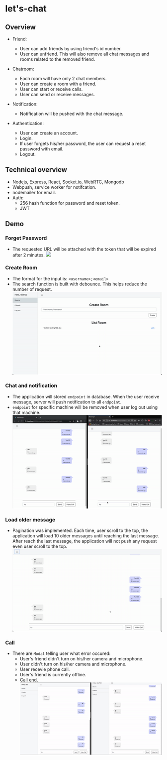 # let's-chat

## Overview

- Friend:
  - User can add friends by using friend's id number.
  - User can unfriend. This will also remove all chat messages and rooms related to the removed friend.

- Chatroom:
  - Each room will have only 2 chat members.
  - User can create a room with a friend.
  - User can start or receive calls.
  - User can send or receive messages.

- Notification:
  - Notification will be pushed with the chat message.

- Authentication:
  - User can create an account.
  - Login.
  - If user forgets his/her password, the user can request a reset password with email.
  - Logout.

## Technical overview

- Nodejs, Express, React, Socket.io, WebRTC, Mongodb
- Webpush, service worker for notifcation.
- nodemailer for email.
- Auth: 
  - 256 hash function for password and reset token.
  - JWT

## Demo

### Forget Password

- The requested URL will be attached with the token that will be expired after 2 minutes.
![](demo/forget-pass.gif)

### Create Room

- The format for the input is: `<username>;<email>`
- The search function is built with debounce. This helps reduce the number of request.
![](demo/create-room.gif)

### Chat and notification

- The application will stored `endpoint` in database. When the user receive message, server will push notification to all `endpoint`.
- `endpoint` for specific machine will be removed when user log out using that machine.
![](demo/chat-noti.gif)

### Load older message

- Pagination was implemented. Each time, user scroll to the top, the application will load 10 older messages until reaching the last message. After reach the last message, the application will not push any request even user scroll to the top.
![](demo/load-on-scroll.gif)

### Call

- There are `Modal` telling user what error occured:
  - User's friend didn't turn on his/her camera and microphone.
  - User didn't turn on his/her camera and microphone.
  - User recevie phone call.
  - User's friend is currently offline.
  - Call end.
![](demo/call.gif)

